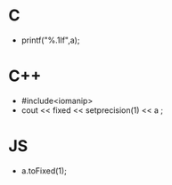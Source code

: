 # C
- printf("%.1lf",a);
# C++
- #include\<iomanip\>
- cout << fixed << setprecision(1) << a ;
# JS
- a.toFixed(1);